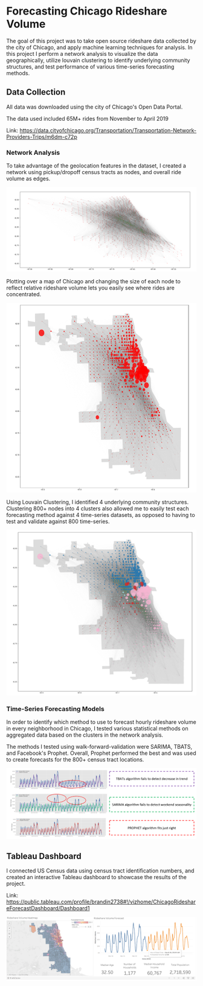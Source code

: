 # Forecasting Chicago Rideshare Volume

The goal of this project was to take open source rideshare data collected by the city of Chicago, and apply machine learning techniques for analysis. In this project I perform a network analysis to visualize the data geographically, utilize louvain clustering to identify underlying community structures, and test performance of various time-series forecasting methods.

## Data Collection

All data was downloaded using the city of Chicago's Open Data Portal.

The data used included 65M+ rides from November to April 2019

Link: https://data.cityofchicago.org/Transportation/Transportation-Network-Providers-Trips/m6dm-c72p

### Network Analysis

To take advantage of the geolocation features in the dataset, I created a network using pickup/dropoff census tracts as nodes, and overall ride volume as edges.

![Network 1](https://github.com/brhirsch/Forecasting-Chicago-Rideshare-Volume-/blob/master/images/network1.PNG)


Plotting over a map of Chicago and changing the size of each node to reflect relative rideshare volume lets you easily see where rides are concentrated.


<img src="https://github.com/brhirsch/Forecasting-Chicago-Rideshare-Volume-/blob/master/images/network2.PNG" width="1300" height="500">


Using Louvain Clustering, I identified 4 underlying community structures. Clustering 800+ nodes into 4 clusters also allowed me to easily test each forecasting method against 4 time-series datasets, as opposed to having to test and validate against 800 time-series. 

![Network 3](https://github.com/brhirsch/Forecasting-Chicago-Rideshare-Volume-/blob/master/images/network3.PNG)


### Time-Series Forecasting Models

In order to identify which method to use to forecast hourly rideshare volume in every neighborhood in Chicago, I tested various statistical methods on aggregated data based on the clusters in the network analysis. 

The methods I tested using walk-forward-validation were SARIMA, TBATS, and Facebook's Prophet. Overall, Prophet performed the best and was used to create forecasts for the 800+ census tract locations. 

![Results](https://github.com/brhirsch/Forecasting-Chicago-Rideshare-Volume-/blob/master/images/model_results.PNG)


## Tableau Dashboard 

I connected US Census data using census tract identification numbers, and created an interactive Tableau dashboard to showcase the results of the project.

Link: https://public.tableau.com/profile/brandin2738#!/vizhome/ChicagoRideshareForecastDashboard/Dashboard1

![Results](https://github.com/brhirsch/Forecasting-Chicago-Rideshare-Volume-/blob/master/images/dashboard.PNG)

